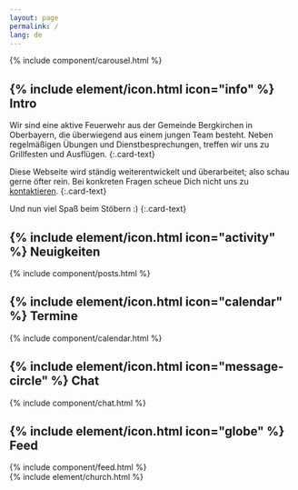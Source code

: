 ```yaml
---
layout: page
permalink: /
lang: de
---
```


<div class="row">
  <div class="col-md-6 col-lg-5">
    <div class="card">
{% include component/carousel.html %}
<div class="card-body" markdown="1">
<h2 class="card-title">{% include element/icon.html icon="info" %} Intro</h2>
Wir sind eine aktive Feuerwehr aus der Gemeinde Bergkirchen in Oberbayern, die überwiegend aus einem jungen Team besteht. Neben regelmäßigen Übungen und Dienstbesprechungen, treffen wir uns zu Grillfesten und Ausflügen.
{:.card-text}

Diese Webseite wird ständig weiterentwickelt und überarbeitet; also schau gerne öfter rein. Bei konkreten Fragen scheue Dich nicht uns zu [kontaktieren](/kontakt/).
{:.card-text}

Und nun viel Spaß beim Stöbern :)
{:.card-text}
</div>
    </div>
  </div><!-- col-md-6 col-lg-5 -->
  <div class="col-md-6 col-lg-7">
    <div class="card h-100">
      <div class="card-body">
        <h2 class="card-title">{% include element/icon.html icon="activity" %} Neuigkeiten
        </h2>
{% include component/posts.html %}
      </div>
    </div>
  </div><!-- col-md-6 col-lg-7 -->
</div><!-- row -->
<div class="row top-buffer">
  <div class="col-lg-5">
    <div class="card">
      <div class="card-body">
        <h2 class="card-title">{% include element/icon.html icon="calendar" %} Termine
        </h2>
{% include component/calendar.html %}
      </div>
    </div>
  </div><!-- col-lg-5 -->
  <div class="col-lg-7">
    <div class="card h-100">
      <div class="card-body d-flex flex-column">
        <h2 class="card-title">{% include element/icon.html icon="message-circle" %} Chat
        </h2>
{% include component/chat.html %}
      </div>
    </div>
  </div><!-- col-lg-7 -->
</div><!-- row -->
<div class="card top-buffer">
  <div class="card-body">
    <h2 class="card-title">{% include element/icon.html icon="globe" %} Feed
    </h2>
{% include component/feed.html %}
  </div>
</div>
{% include element/church.html %}
